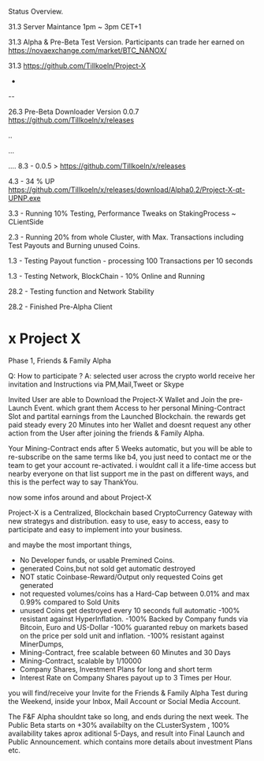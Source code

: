 Status Overview.

31.3 Server Maintance 1pm ~ 3pm  CET+1 

31.3 Alpha & Pre-Beta Test Version.  Participants can trade her earned on https://novaexchange.com/market/BTC_NANOX/

31.3 https://github.com/Tillkoeln/Project-X 

-

--

26.3 Pre-Beta Downloader Version 0.0.7 https://github.com/Tillkoeln/x/releases

..

...

....
8.3 - 0.0.5 > https://github.com/Tillkoeln/x/releases 

4.3 - 34 % UP  https://github.com/Tillkoeln/x/releases/download/Alpha0.2/Project-X-qt-UPNP.exe

3.3 - Running 10% Testing, Performance Tweaks on StakingProcess ~ CLientSide

2.3 - Running 20% from whole Cluster, with Max. Transactions including Test Payouts and Burning unused Coins.

1.3 - Testing Payout function - processing 100 Transactions per 10 seconds

1.3 - Testing Network, BlockChain - 10% Online and Running

28.2 - Testing function and Network Stability

28.2 - Finished Pre-Alpha Client 



# x Project X 

Phase 1, Friends & Family Alpha 

Q: How to participate ? 
A: selected user across the crypto world receive her invitation and Instructions via PM,Mail,Tweet or Skype

Invited User are able to Download the Project-X Wallet and Join the pre-Launch Event.
which grant them Access to her personal Mining-Contract Slot and partital earnings 
from the Launched Blockchain. the rewards get paid steady every 20 Minutes into her Wallet
and doesnt request any other action from the User after joining the friends & Family Alpha.

Your Mining-Contract ends after 5 Weeks automatic, but you will be able to re-subscribe
on the same terms like b4, you just need to contact me or the team to get your account re-activated.
i wouldnt call it a life-time access but nearby everyone on that list support me in the past 
on different ways, and this is the perfect way to say ThankYou.


now some infos around and about Project-X

Project-X is a Centralized, Blockchain based CryptoCurrency Gateway with new strategys and distribution.
easy to use, easy to access, easy to participate and easy to implement into your business.


and maybe the most important things,


-	No Developer funds, or usable Premined Coins.
-	generated Coins,but not sold get automatic destroyed
-	NOT static Coinbase-Reward/Output only requested Coins get generated
-	not requested volumes/coins has a Hard-Cap between 0.01% and max 0.99% compared to Sold Units
-	unused Coins get destroyed every 10 seconds full automatic
-100% resistant against HyperInflation.
-100% Backed by Company funds via Bitcoin, Euro and US-Dollar
-100% guaranted rebuy on markets based on the price per sold unit and inflation.
-100% resistant against MinerDumps, 
-	Mining-Contract, free scalable between 60 Minutes and 30 Days
-	Mining-Contract, scalable by 1/10000
-	Company Shares, Investment Plans for long and short term
-	Interest Rate on Company Shares payout up to 3 Times per Hour.


you will find/receive your Invite for the Friends & Family Alpha Test during the Weekend,
inside your Inbox, Mail Account or Social Media Account.

The F&F Alpha shouldnt take so long, and ends during the next week.
The Public Beta starts on +30% availabilty on the CLusterSystem ,
100% availability takes aprox aditional 5-Days,
and result into Final Launch and Public Announcement. which contains
more details about investment Plans etc.









